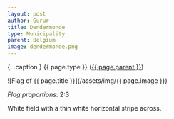 ```yaml
---
layout: post
author: Gurur
title: Dendermonde
type: Municipality
parent: Belgium
image: dendermonde.png
---
```

{: .caption }
{{ page.type }} ([{{ page.parent }}](/2019/03/14/belgium.html))

![Flag of {{ page.title }}](/assets/img/{{ page.image }})

*Flag proportions*: 2:3

White field with a thin white horizontal stripe across.
